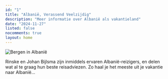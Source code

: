 ```yaml
---
id: "1"
title: "Albanië, Verassend Veelzijdig"
description: "Meer informatie over Albanië als vakantieland"
date: "2024-11-27"
listed: false
nocomments: true
layout: home
---
```


![Bergen in Albanië](/images/covers/Albanian-mountains.JPG)

Rinske en Johan Bijlsma zijn inmiddels ervaren Albanië-reizigers, en delen wat al te graag hun beste reisadviezen. Zo haal je het meeste uit je vakantie naar Albanië...
